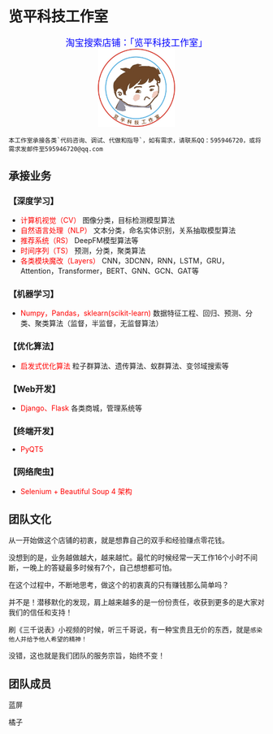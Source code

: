 # 览平科技工作室

<center><font face="黑体" size=4 color=blue>淘宝搜索店铺：「览平科技工作室」</font></center>

<center><img src="images/icon.jpg" width="30%" height="30%" ></center>

```tip
本工作室承接各类`代码咨询、调试、代做和指导`，如有需求，请联系QQ：595946720，或将需求发邮件至595946720@qq.com
```

## 承接业务

### **【深度学习】**
- <font color='red'>计算机视觉（CV）</font> 图像分类，目标检测模型算法
- <font color='red'>自然语言处理（NLP）</font> 文本分类，命名实体识别，关系抽取模型算法
- <font color='red'>推荐系统（RS）</font> DeepFM模型算法等
- <font color='red'>时间序列（TS）</font> 预测，分类，聚类算法
- <font color='red'>各类模块魔改（Layers）</font> CNN，3DCNN，RNN，LSTM，GRU，Attention，Transformer，BERT、GNN、GCN、GAT等

### **【机器学习】**
- <font color='red'>Numpy，Pandas，sklearn(scikit-learn)</font> 数据特征工程、回归、预测、分类、聚类算法（监督，半监督，无监督算法）

### **【优化算法】**
- <font color='red'>启发式优化算法</font> 粒子群算法、遗传算法、蚁群算法、变邻域搜索等

### **【Web开发】**
- <font color='red'>Django、Flask</font> 各类商城，管理系统等

### **【终端开发】**
- <font color='red'>PyQT5</font>

### **【网络爬虫】**
- <font color='red'>Selenium + Beautiful Soup 4 架构</font> 

## 团队文化

从一开始做这个店铺的初衷，就是想靠自己的双手和经验赚点零花钱。

没想到的是，业务越做越大，越来越忙。最忙的时候经常一天工作16个小时不间断，一晚上的答疑最多时候有7个，自己想想都可怕。

在这个过程中，不断地思考，做这个的初衷真的只有赚钱那么简单吗？

并不是！潜移默化的发现，肩上越来越多的是一份份责任，收获到更多的是大家对我们的信任和支持！

刷《三千说表》小视频的时候，听三千哥说，有一种宝贵且无价的东西，就是`感染他人并给予他人希望的精神！`

没错，这也就是我们团队的服务宗旨，始终不变！

## 团队成员

蓝屏

橘子



